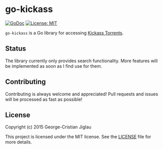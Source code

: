 go-kickass
==========
[![GoDoc](http://img.shields.io/badge/api-Godoc-blue.svg?style=flat-square)](https://godoc.org/github.com/noonien/go-kickass)
[![License: MIT](http://img.shields.io/badge/license-MIT-blue.svg?style=flat-square)](https://github.com/noonien/go-kickass/blob/master/LICENSE)

`go-kickass` is a Go library for accessing [Kickass Torrents](https://kickass.to/).


Status
------
The library currently only provides search functionality. More features will
be implemented as soon as I find use for them.


Contributing
------------
Contributing is always welcome and appreciated! Pull requests and issues will
be processed as fast as possible!


License
---------
Copyright (c) 2015 George-Cristian Jiglau

This project is licensed under the MIT license.
See the [LICENSE](https://github.com/noonien/go-kickass/blob/master/LICENSE) file
for more details.
